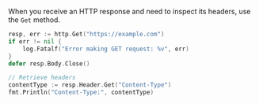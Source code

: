 

When you receive an HTTP response and need to inspect its headers, use the `Get` method.
```go
resp, err := http.Get("https://example.com")
if err != nil {
    log.Fatalf("Error making GET request: %v", err)
}
defer resp.Body.Close()

// Retrieve headers
contentType := resp.Header.Get("Content-Type")
fmt.Println("Content-Type:", contentType)
```